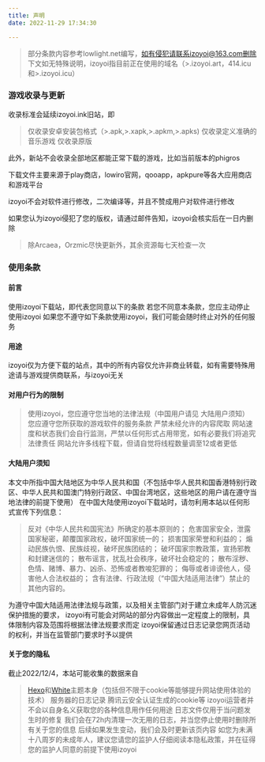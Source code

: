 ```yaml
---
title: 声明
date: 2022-11-29 17:34:30

---
```


> 部分条款内容参考lowlight.net编写，如有侵犯请联系izoyoi@163.com删除
> 下文如无特殊说明，izoyoi指目前正在使用的域名（>.izoyoi.art，414.icu和>.izoyoi.icu）

### 游戏收录与更新

收录标准会延续izoyoi.ink旧站，即

> 仅收录安卓安装包格式（>.apk,>.xapk,>.apkm,>.apks)
> 仅收录定义准确的音乐游戏
> 仅收录原版

  此外，新站不会收录全部地区都能正常下载的游戏，比如当前版本的phigros

下载文件主要来源于play商店，lowiro官网，qooapp，apkpure等各大应用商店和游戏平台

izoyoi不会对软件进行修改，二次编译等，并且不赞成用户对软件进行修改

如果您认为izoyoi侵犯了您的版权，请通过邮件告知，izoyoi会核实后在一日内删除

> 除Arcaea，Orzmic尽快更新外，其余资源每七天检查一次

### 使用条款

#### 前言

使用izoyoi下载站，即代表您同意以下的条款
若您不同意本条款，您应主动停止使用izoyoi
如果您不遵守如下条款使用izoyoi，我们可能会随时终止对外的任何服务

#### 用途

izoyoi仅为方便下载的站点，其中的所有内容仅允许非商业转载，如有需要特殊用途请与游戏提供商联系，与izoyoi无关

#### 对用户行为的限制

> 使用izoyoi，您应遵守您当地的法律法规（中国用户请见 大陆用户须知）
> 您应遵守您所获取的游戏软件的服务条款
> 严禁未经允许的内容爬取
> 网站速度和状态我们会自行监测，严禁以任何形式占用带宽，如有必要我们将追究法律责任
> 网站允许多线程下载，但请自觉将线程数量调至12或者更低

#### 大陆用户须知

本文中所指中国大陆地区为中华人民共和国（不包括中华人民共和国香港特别行政区、中华人民共和国澳门特别行政区、中国台湾地区，这些地区的用户请在遵守当地法律的前提下使用）
在中国大陆使用izoyoi下载站时，请勿利用本站以任何形式宣传下列信息：

> 反对《中华人民共和国宪法》所确定的基本原则的；
> 危害国家安全，泄露国家秘密，颠覆国家政权，破坏国家统一的；
> 损害国家荣誉和利益的；
> 煽动民族仇恨、民族歧视，破坏民族团结的；
> 破坏国家宗教政策，宣扬邪教和封建迷信的；
> 散布谣言，扰乱社会秩序，破坏社会稳定的；
> 散布淫秽、色情、赌博、暴力、凶杀、恐怖或者教唆犯罪的；
> 侮辱或者诽谤他人，侵害他人合法权益的；
> 含有法律、行政法规（“中国大陆适用法律”）禁止的其他内容的。

为遵守中国大陆适用法律法规与政策，以及相关主管部门对于建立未成年人防沉迷保护措施的要求，
izoyoi有可能会对网站的部分内容做出一定程度上的限制，具体限制内容及范围将根据法律法规要求而定
izoyoi保留通过日志记录您网页活动的权利，并当在监管部门要求时予以提供

#### 关于您的隐私

截止2022/12/4，本站可能收集的数据来自
> [Hexo](http://hexo.io/)和[White](https://github.com/FuShaoLei/hexo-theme-white)主题本身（包括但不限于cookie等能够提升网站使用体验的技术）
> 服务器的日志记录
> 腾讯云安全认证生成的cookie等
izoyoi运营者并不会以自身名义获取您的各种信息用作任何用途
日志文件仅用于当问题发生时的修复
我们会在72h内清理一次无用的日志，并当您停止使用时删除所有关于您的信息
后续如果发生变动，我们会及时更新该页内容
如您为未满十八周岁的未成年人，建议您请您的监护人仔细阅读本隐私政策，并在征得您的监护人同意的前提下使用izoyoi
